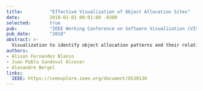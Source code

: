 ```yaml
---
title:          "Effective Visualization of Object Allocation Sites"
date:           2018-01-01 00:01:00 -0300
selected:       true
pub:            "IEEE Working Conference on Software Visualization (VISSOFT 2018)"
pub_date:       "2018"
abstract: >-
  Visualization to identify object allocation patterns and their relation to performance and memory behavior.
authors:
- Alison Fernandez Blanco
- Juan Pablo Sandoval Alcocer
- Alexandre Bergel
links:
  IEEE: https://ieeexplore.ieee.org/document/8530130
---
```

